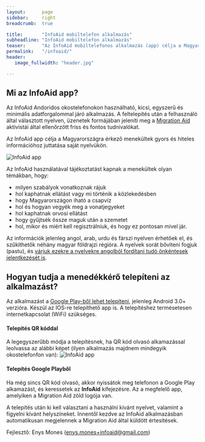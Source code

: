 ```yaml
---
layout:      page
sidebar:     right
breadcrumb:  true

title:       "InfoAid mobiltelefon alkalmazás"
subheadline: "InfoAid mobiltelefon alkalmazás"
teaser:      "Az InfoAid mobiltelefonos alkalmazás (app) célja a Magyarországra érkező menekültek gyors és hiteles információhoz juttatása saját nyelvükön."
permalink:   "/infoaid/"
header:
   image_fullwidth: "header.jpg"

---
```

## Mi az InfoAid app?
Az InfoAid Andoridos okostelefonokon használható, kicsi, egyszerű és minimális adatforgalommal járó alkalmazás. A feltelepítés után a felhasználó által választott nyelven, üzenetek formájában jeleníti meg a [Migration Aid](http://bit.ly/migaidhu) aktivistái által ellenőrzött friss és fontos tudnivalókat.

Az InfoAid app célja a Magyarországra érkező menekültek gyors és hiteles információhoz juttatása saját nyelvükön. 

![InfoAid app]({{site.urlimg}}/infoaid_app.png)

Az InfoAid használatával tájékoztatást kapnak a menekültek olyan témákban, hogy:
- milyen szabályok vonatkoznak rájuk
- hol kaphatnak ellátást vagy mi történik a közlekedésben
- hogy Magyarországon iható a csapvíz
- hol és hogyan vegyék meg a vonatjegyeket
- hol kaphatnak orvosi ellátást
- hogy gyűjtsék össze maguk után a szemetet
- hol, mikor és miért kell regisztrálniuk, és hogy ez pontosan mivel jár.

Az információk jelenleg angol, arab, urdu és fárszi nyelven érhetőek el, és szűkíthetők néhány magyar földrajzi régióra. A nyelvek sorát bővíteni fogjuk (pastu), és [várjuk ezekre a nyelvekre angolból fordítani tudó önkéntesek jelentkezését is](http://bit.ly/1KdUVrn).

## Hogyan tudja a menedékkérő telepíteni az alkalmazást? 

Az alkalmazást a [Google Play-ből lehet telepíteni](http://bit.ly/infoaid), jelenleg Android 3.0+ verzióra. Készül az IOS-re telepíthető app is. A telepítéshez termésetesen internetkapcsolat (WiFi) szükséges. 

#### Telepítés QR kóddal
A legegyszerűbb módja a telepítésnek, ha QR kód olvasó alkamazással leolvassa az alábbi képet (ilyen alkalmazás majdnem mindegyik okostelefonfon van):
![InfoAid app]({{site.urlimg}}/infoaid_app_QRcode.png)

#### Telepítés Google Playből
Ha még sincs QR kód olvasó, akkor nyissátok meg telefonon a Google Play alkamazást, és keressetek az **InfoAid** kifejezésre. Az a megfelelő app, amelyiken a Migration Aid zöld logója van. 

A telepítés után ki kell választani a használni kívánt nyelvet, valamint a figyelni kívánt helyszíneket. Innentől kezdve az InfoAid alkalmazásban automatikusan megjelennek a Migration Aid által küldött értesítések.

Fejlesztő: Enys Mones (enys.mones+infoaid@gmail.com)
